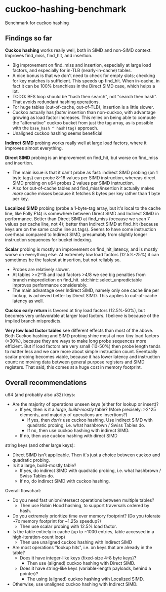 # cuckoo-hashing-benchmark
Benchmark for cuckoo hashing

## Findings so far

**Cuckoo hashing** works really well, both in SIMD and non-SIMD context. Improves find_miss, find_hit, and insertion.
* Big improvement on find_miss and insertion, especially at large load factors, and especially for in-TLB (nearly-in-cache) tables.
* A nice bonus is that we don't need to check for empty slots; checking for key matches is sufficient. This speeds up find_hit. When in-cache, in fact it can be 100% branchless in the Direct SIMD case, which helps a lot.
* TODO: BFS loop should be "hash then search", not "search then hash". That avoids redundant hashing operations.
* For huge tables (out-of-cache, out-of-TLB), insertion is a little slower.
* Cuckoo actually has *faster* insertion than non-cuckoo, with advantage growing as load factor increases. This relies on being able to compute the "alternative" cuckoo bucket from just the tag array, as is possible with the `base_hash ^ hash(tag)` approach.
* Unaligned cuckoo hashing seems beneficial

**Indirect SIMD** probing works really well at large load factors, where it improves almost everything. 

**Direct SIMD** probing is an improvement on find_hit, but worse on find_miss and insertion.
* The main issue is that it can't probe as fast: indirect SIMD probing (on 1 byte tags) can probe 8-16 values per SIMD instruction, whereas direct SIMD probing on u64 probes 2 values per SIMD instruction. 
* Also for out-of-cache tables and find_miss/insertion it actually makes *more* cache misses because it fetches 8 bytes per key rather than 1 byte per key.

**Localized SIMD** probing (probe a 1-byte-tag array, but it's local to the cache line, like Folly F14) is somewhere between Direct SIMD and Indirect SIMD in performance. Better than Direct SIMD at find_miss (because we scan 7 values per cache line, not 4); better than Indirect SIMD at find_hit (because keys are on the same cache line as tags). Seems to have some instruction overhead compared to Indirect SIMD, presumably from slightly longer instruction sequences for bucket indexing.

**Scalar** probing is mostly an improvement on find_hit_latency, and is mostly worse on everything else. At extremely low load factors (12.5%-25%) it can sometimes be the fastest at insertion, but not reliably so.
* Probes are relatively slower.
* At tables >=2^15 and load factors >4/8 we see big penalties from branch misprediction on find_hit. std::hint::select_unpredictable improves performance considerably.
* The main advantage over Indirect SIMD, namely only one cache line per lookup, is achieved better by Direct SIMD. This applies to out-of-cache latency as well.

**Cuckoo early return** is favored at tiny load factors (12.5%-50%), but becomes very unfavorable at larger load factors. I believe is because of the implied branch mispredicts.

**Very low load factor tables** see different effects than most of the above. Both Cuckoo hashing and SIMD probing shine most at non-tiny load factors (>30%), because they are ways to make long probe sequences more efficient. But if load factors are very small (10-50%) then probe length tends to matter less and we care more about simple instruction count. Eventually scalar probing becomes viable, because it has lower latency and instruction count: no moving data between general purpose registers and SIMD registers. That said, this comes at a huge cost in memory footprint.

## Overall recommendations

u64 (and probably also u32) keys:
* Are the majority of operations unseen keys (either for lookup or insert)?
  * If yes, then is it a *large*, *build-mostly* table? (More precisely: >2^25 elements, and majority of operations are insertions?)
    * If yes, then *don't* use cuckoo hashing. Use indirect SIMD with quadratic probing, i.e. what hashbrown / Swiss Tables do.
    * If no, then use cuckoo hashing with indirect SIMD.
  * If no, then use cuckoo hashing with direct SIMD

string keys (and other large keys):
* Direct SIMD isn't applicable. Then it's just a choice between cuckoo and quadratic probing.
* Is it a large, build-mostly table?
  * If yes, do indirect SIMD with quadratic probing, i.e. what hashbrown / Swiss Tables do.
  * If no, do indirect SIMD with cuckoo hashing.

Overall flowchart:
* Do you need fast union/intersect operations between multiple tables?
  * Then use Robin Hood hashing, to support traversals ordered by hash.
* Do you extremely prioritize time over memory footprint? (Do you tolerate ~7x memory footprint for ~1.25x speedup?)
  * Then use scalar probing with 12.5% load factor.
* Is the table entirely in cache (up to ~1000 entries, table accessed in a high-iteration-count loop)
  * Then use unaligned cuckoo hashing with Indirect SIMD
* Are most operations "lookup hits", i.e. on keys that are already in the table?
  * Does it have integer-like keys (fixed-size 4-8 byte keys)?
    * Then use (aligned) cuckoo hashing with Direct SIMD.
  * Does it have string-like keys (variable-length payloads, behind a pointer)?
    * The using (aligned) cuckoo hashing with Localized SIMD.
* Otherwise, use unaligned cuckoo hashing with Indirect SIMD.